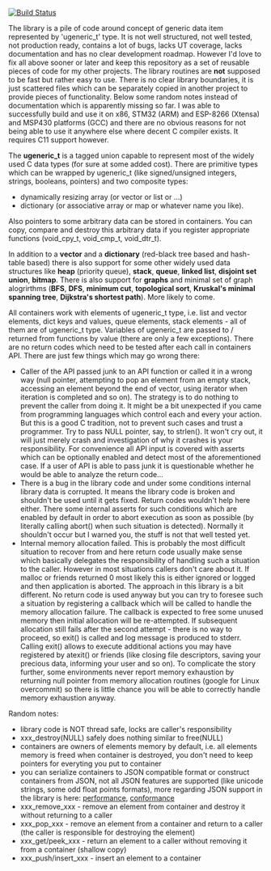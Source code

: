 [![Build Status](https://travis-ci.org/vslapik/ugeneric.svg?branch=master)](https://travis-ci.org/vslapik/ugeneric)

The library is a pile of code around concept of generic data item represented by 'ugeneric_t' type. It is not well structured, not well tested, not production ready, contains a lot of bugs, lacks UT coverage, lacks documentation and has no clear development roadmap. However I'd love to fix all above sooner or later and keep this repository as a set of reusable pieces of code for my other projects. The library routines are **not** supposed to be fast but rather easy to use. There is no clear library boundaries, it is just scattered files which can be separately copied in another project to provide pieces of functionality. Below some random notes instead of documentation which is apparently missing so far. I was able to successfully build and use it on x86, STM32 (ARM) and ESP-8266 (Xtensa) and MSP430 platforms (GCC) and there are no obvious reasons for not being able to use it anywhere else where decent C compiler exists. It requires C11 support however.

The **ugeneric_t** is a tagged union capable to represent most of the widely used C data types (for sure at some added cost). There are primitive types which can be wrapped by ugeneric_t (like signed/unsigned integers, strings, booleans, pointers) and two composite types:
- dynamically resizing array (or vector or list or ...)
- dictionary (or associative array or map or whatever name you like).

Also pointers to some arbitrary data can be stored in containers. You can copy, compare and destroy this arbitrary data if you register appropriate functions (void_cpy_t, void_cmp_t, void_dtr_t).

In addition to a **vector** and a **dictionary** (red-black tree based and hash-table based) there is also support for some other widely used data structures like **heap** (priority queue), **stack**, **queue**, **linked list**, **disjoint set union**, **bitmap**. There is also support for **graphs** and minimal set of graph alogrirthms (**BFS**, **DFS**, **minimum cut**, **topological sort**, **Kruskal's minimal spanning tree**, **Dijkstra's shortest path**). More likely to come.

All containers work with elements of ugeneric_t type, i.e. list and vector elements, dict keys and values, queue elements, stack elements - all of them are of ugeneric_t type. Variables of ugeneric_t are passed to / returned from functions by value (there are only a few exceptions). There are no return codes which need to be tested after each call in containers API. There are just few things which may go wrong there:
 * Caller of the API passed junk to an API function or called it in a wrong way (null pointer, attempting to pop an element from an empty stack, accessing an element beyond the end of vector, using iterator when iteration is completed and so on). The strategy is to do nothing to prevent the caller from doing it. It might be a bit unexpected if you came from programming languages which control each and every your action. But this is a good C tradition, not to prevent such cases and trust a programmer. Try to pass NULL pointer, say, to strlen(). It won't cry out, it will just merely crash and investigation of why it crashes is your responsibility. For convenience all API input is covered with asserts which can be optionally enabled and detect most of the aforementioned case. If a user of API is able to pass junk it is questionable whether he would be able to analyze the return code...
* There is a bug in the library code and under some conditions internal library data is corrupted. It means the library code is broken and shouldn't be used until it gets fixed. Return codes wouldn't help here either. There some internal asserts for such conditions which are enabled by default in order to abort execution as soon as possible (by literally calling abort() when such situation is detected). Normally it shouldn't occur but I warned you, the stuff is not that well tested yet.
* Internal memory allocation failed. This is probably the most difficult situation to recover from and here return code usually make sense which basically delegates the responsibility of handling such a situation to the caller. However in most situations callers don't care about it. If malloc or friends returned 0 most likely this is either ignored or logged and then application is aborted. The approach in this library is a bit different. No return code is used anyway but you can try to foresee such a situation by registering a callback which will be called to handle the memory allocation failure. The callback is expected to free some unused memory then initial allocation will be re-attempted. If subsequent allocation still fails after the second attempt - there is no way to proceed, so exit() is called and log message is produced to stderr. Calling exit() allows to execute additional actions you may have registered by atexit() or friends (like closing file descriptors, saving your precious data, informing your user and so on). To complicate the story further, some environments never report memory exhaustion by returning null pointer from memory allocation routines (google for Linux overcommit) so there is little chance you will be able to correctly handle memory exhaustion anyway.

Random notes:
- library code is NOT thread safe, locks are caller's responsibility
- xxx_destroy(NULL) safely does nothing similar to free(NULL)
- containers are owners of elements memory by default, i.e. all elements memory is freed when container is destroyed, you don't need to keep pointers for everyting you put to container
- you can serialize containers to JSON compatible format or construct containers from JSON, not all JSON features are supported (like unicode strings, some odd float points formats), more regarding JSON support in the library is here: [performance](https://cdn.rawgit.com/vslapik/nativejson-benchmark/5e627942/sample/performance_Corei5-2450M@2.50GHz_linux64_gcc5.4.html#1.%20Parse), [conformance](https://github.com/vslapik/nativejson-benchmark/blob/master/sample/conformance_ugeneric%20(C).md)
- xxx_remove_xxx - remove an element from container and destroy it without returning to a caller
- xxx_pop_xxx - remove an element from a container and return to a caller (the caller is responsible for destroying the element)
- xxx_get/peek_xxx - return an element to a caller without removing it from a container (shallow copy)
- xxx_push/insert_xxx - insert an element to a container
